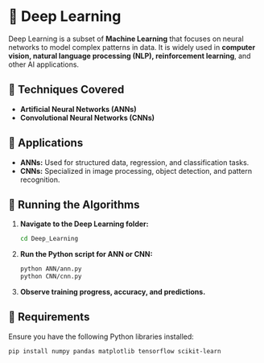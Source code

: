 # 🧠 Deep Learning  

Deep Learning is a subset of **Machine Learning** that focuses on neural networks to model complex patterns in data. It is widely used in **computer vision, natural language processing (NLP), reinforcement learning**, and other AI applications.

## 📌 Techniques Covered  
- **Artificial Neural Networks (ANNs)**  
- **Convolutional Neural Networks (CNNs)**  

## 📌 Applications  
- **ANNs:** Used for structured data, regression, and classification tasks.  
- **CNNs:** Specialized in image processing, object detection, and pattern recognition.  

## 📌 Running the Algorithms  
1. **Navigate to the Deep Learning folder:**  
   ```bash
   cd Deep_Learning
   ```
2. **Run the Python script for ANN or CNN:**  
   ```bash
   python ANN/ann.py
   python CNN/cnn.py
   ```
3. **Observe training progress, accuracy, and predictions.**  

## 📌 Requirements  
Ensure you have the following Python libraries installed:  
```bash
pip install numpy pandas matplotlib tensorflow scikit-learn
